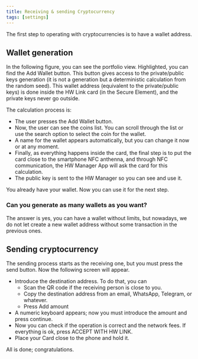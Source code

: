 ```yaml
---
title: Receiving & sending Cryptocurrency
tags: [settings]
---
```


The first step to operating with cryptocurrencies is to have a wallet address.

## Wallet generation

In the following figure, you can see the portfolio view. Highlighted, you can find the Add Wallet button. This button gives access to the private/public keys generation (it is not a generation but a deterministic calculation from the random seed). This wallet address (equivalent to the private/public keys) is done inside the HW Link card (in the Secure Element), and the private keys never go outside.

The calculation process is:

- The user presses the Add Wallet button.
- Now, the user can see the coins list. You can scroll through the list or use the search option to select the coin for the wallet.
- A name for the wallet appears automatically, but you can change it now or at any moment.
- Finally, as everything happens inside the card, the final step is to put the card close to the smartphone NFC anthenna, and through NFC communication, the HW Manager App will ask the card for this calculation.
- The public key is sent to the HW Manager so you can see and use it.

You already have your wallet. Now you can use it for the next step.

### Can you generate as many wallets as you want?

The answer is yes, you can have a wallet without limits, but nowadays, we do not let create a new wallet address without some transaction in the previous ones.

## Sending cryptocurrency

The sending process starts as the receiving one, but you must press the send button. Now the following screen will appear.

- Introduce the destination address. To do that, you can
  - Scan the QR code if the receiving person is close to you.
  - Copy the destination address from an email, WhatsApp, Telegram, or whatever.
  - Press Add amount
- A numeric keyboard appears; now you must introduce the amount and press continue.
- Now you can check if the operation is correct and the network fees. If everything is ok, press ACCEPT WITH HW LINK.
- Place your Card close to the phone and hold it.

All is done; congratulations.
